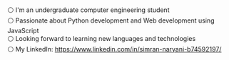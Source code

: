 :white_circle: I'm an undergraduate computer engineering student <br />
:white_circle: Passionate about Python development and Web development using JavaScript <br />
:white_circle: Looking forward to learning new languages and technologies <br />
:white_circle: My LinkedIn: https://www.linkedin.com/in/simran-naryani-b74592197/
